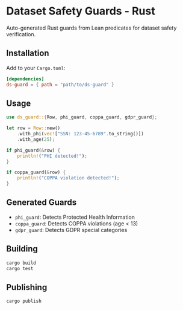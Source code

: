 # Dataset Safety Guards - Rust

Auto-generated Rust guards from Lean predicates for dataset safety verification.

## Installation

Add to your `Cargo.toml`:

```toml
[dependencies]
ds-guard = { path = "path/to/ds-guard" }
```

## Usage

```rust
use ds_guard::{Row, phi_guard, coppa_guard, gdpr_guard};

let row = Row::new()
    .with_phi(vec!["SSN: 123-45-6789".to_string()])
    .with_age(25);

if phi_guard(&row) {
    println!("PHI detected!");
}

if coppa_guard(&row) {
    println!("COPPA violation detected!");
}
```

## Generated Guards

- `phi_guard`: Detects Protected Health Information
- `coppa_guard`: Detects COPPA violations (age < 13)
- `gdpr_guard`: Detects GDPR special categories

## Building

```bash
cargo build
cargo test
```

## Publishing

```bash
cargo publish
```